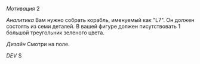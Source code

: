 *Мотивация*
2

*Аналитика*
Вам нужно собрать корабль, именуемый как "L7". Он должен состоять из семи деталей. В вашей фигуре должен писутствовать 1 большой треугольник зеленого цвета.

*Дизайн*
Смотри на поле.

*DEV*
S